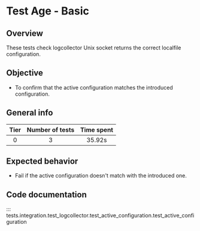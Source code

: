 # Test Age - Basic
## Overview 

These tests check logcollector Unix socket returns the correct localfile configuration.

## Objective

- To confirm that the active configuration matches the introduced configuration.

## General info

|Tier | Number of tests | Time spent |
|:--:|:--:|:--:|
| 0 | 3 | 35.92s |

## Expected behavior

- Fail if the active configuration doesn't match with the introduced one. 

## Code documentation

::: tests.integration.test_logcollector.test_active_configuration.test_active_configuration



